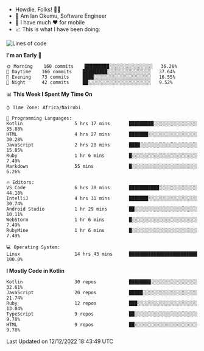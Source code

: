 
* Howdie, Folks! 👋🤓
* 🤪 Am Ian Okumu, Software Engineer
* 📱 I have much ❤️ for mobile
* 📈 This is what I have been doing:
  
<!-- <a href="https://otsembo.github.io/OtsemboPortfolio/" style="margin-right:.5%; margin-top=.5%;">
  <img align="center" src="https://github-readme-stats.vercel.app/api/top-langs/?username=otsembo&layout=compact" />
</a> -->

<!--START_SECTION:waka-->
![Lines of code](https://img.shields.io/badge/From%20Hello%20World%20I%27ve%20Written-832%20Thousand%20lines%20of%20code-blue)

**I'm an Early 🐤** 

```text
🌞 Morning    160 commits    █████████░░░░░░░░░░░░░░░░   36.28% 
🌆 Daytime    166 commits    █████████░░░░░░░░░░░░░░░░   37.64% 
🌃 Evening    73 commits     ████░░░░░░░░░░░░░░░░░░░░░   16.55% 
🌙 Night      42 commits     ██░░░░░░░░░░░░░░░░░░░░░░░   9.52%

```


📊 **This Week I Spent My Time On** 

```text
⌚︎ Time Zone: Africa/Nairobi

💬 Programming Languages: 
Kotlin                   5 hrs 17 mins       █████████░░░░░░░░░░░░░░░░   35.88% 
HTML                     4 hrs 27 mins       ███████░░░░░░░░░░░░░░░░░░   30.28% 
JavaScript               2 hrs 20 mins       ████░░░░░░░░░░░░░░░░░░░░░   15.85% 
Ruby                     1 hr 6 mins         █░░░░░░░░░░░░░░░░░░░░░░░░   7.49% 
Markdown                 55 mins             █░░░░░░░░░░░░░░░░░░░░░░░░   6.26%

🔥 Editors: 
VS Code                  6 hrs 30 mins       ███████████░░░░░░░░░░░░░░   44.18% 
IntelliJ                 4 hrs 31 mins       ███████░░░░░░░░░░░░░░░░░░   30.74% 
Android Studio           1 hr 29 mins        ██░░░░░░░░░░░░░░░░░░░░░░░   10.11% 
WebStorm                 1 hr 6 mins         █░░░░░░░░░░░░░░░░░░░░░░░░   7.49% 
RubyMine                 1 hr 6 mins         █░░░░░░░░░░░░░░░░░░░░░░░░   7.49%

💻 Operating System: 
Linux                    14 hrs 43 mins      █████████████████████████   100.0%

```

**I Mostly Code in Kotlin** 

```text
Kotlin                   30 repos            ████████░░░░░░░░░░░░░░░░░   32.61% 
JavaScript               20 repos            █████░░░░░░░░░░░░░░░░░░░░   21.74% 
Ruby                     12 repos            ███░░░░░░░░░░░░░░░░░░░░░░   13.04% 
TypeScript               9 repos             ██░░░░░░░░░░░░░░░░░░░░░░░   9.78% 
HTML                     9 repos             ██░░░░░░░░░░░░░░░░░░░░░░░   9.78%

```



 Last Updated on 12/12/2022 18:43:49 UTC
<!--END_SECTION:waka-->

<br />
<br />
<br />
<br />
<br />
  
  </div>
<!---
otsembo/otsembo is a ✨ special ✨ repository because its `README.md` (this file) appears on your GitHub profile.
You can click the Preview link to take a look at your changes.
--->

